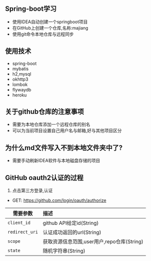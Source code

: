 ## Spring-boot学习
+ 使用IDEA自动创建一个springboot项目
+ 在GitHub上创建一个仓库,名称:majiang
+ 使用git命令本地仓库与远程同步

## 使用技术
+ spring-boot
+ mybatis
+ h2,mysql
+ okhttp3
+ lombok
+ flywaydb
+ heroku

## 关于github仓库的注意事项
+ 需要为本地仓库添加一个远程仓库的别名
+ 可以为当前项目设置自己用户名与邮箱,好与其他项目区分

## 为什么md文件写入不到本地文件夹中了?
+ 需要手动刷新IDEA软件与本地磁盘存储的项目

## GitHub oauth2认证的过程
1. 点击第三方登录,认证
  + GET: https://github.com/login/oauth/authorize

需要参数 | 描述
----|:-----
`client_id`|github API给定id(String)
`redirect_uri`|认证成功返回的url(String)
`scope`|获取资源信息范围,user用户,repo仓库(String)
`state`|随机字符串(String)

